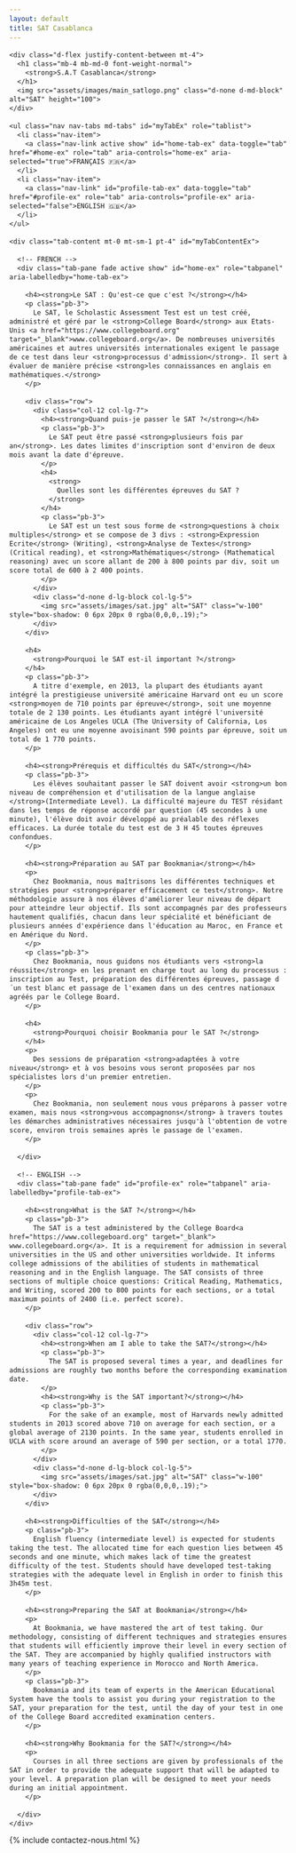 ```yaml
---
layout: default
title: SAT Casablanca
---
```

<main id="nos-metiers">

  <section class="container mt-4 mt-sm-5 pt-5 pb-4">

    <div class="d-flex justify-content-between mt-4">
      <h1 class="mb-4 mb-md-0 font-weight-normal">
        <strong>S.A.T Casablanca</strong>
      </h1>
      <img src="assets/images/main_satlogo.png" class="d-none d-md-block" alt="SAT" height="100">
    </div>

    <ul class="nav nav-tabs md-tabs" id="myTabEx" role="tablist">
      <li class="nav-item">
        <a class="nav-link active show" id="home-tab-ex" data-toggle="tab" href="#home-ex" role="tab" aria-controls="home-ex" aria-selected="true">FRANÇAIS 🇫🇷</a>
      </li>
      <li class="nav-item">
        <a class="nav-link" id="profile-tab-ex" data-toggle="tab" href="#profile-ex" role="tab" aria-controls="profile-ex" aria-selected="false">ENGLISH 🇬🇧</a>
      </li>
    </ul>

    <div class="tab-content mt-0 mt-sm-1 pt-4" id="myTabContentEx">

      <!-- FRENCH -->
      <div class="tab-pane fade active show" id="home-ex" role="tabpanel" aria-labelledby="home-tab-ex">

        <h4><strong>Le SAT : Qu'est-ce que c'est ?</strong></h4>
        <p class="pb-3">
          Le SAT, le Scholastic Assessment Test est un test créé, administré et géré par le <strong>College Board</strong> aux Etats-Unis <a href="https://www.collegeboard.org" target="_blank">www.collegeboard.org</a>. De nombreuses universités américaines et autres universités internationales exigent le passage de ce test dans leur <strong>processus d'admission</strong>. Il sert à évaluer de manière précise <strong>les connaissances en anglais en mathématiques.</strong>
        </p>

        <div class="row">
          <div class="col-12 col-lg-7">
            <h4><strong>Quand puis-je passer le SAT ?</strong></h4>
            <p class="pb-3">
              Le SAT peut être passé <strong>plusieurs fois par an</strong>. Les dates limites d'inscription sont d'environ de deux mois avant la date d'épreuve.
            </p>
            <h4>
              <strong>
                Quelles sont les différentes épreuves du SAT ?
              </strong>
            </h4>
            <p class="pb-3">
              Le SAT est un test sous forme de <strong>questions à choix multiples</strong> et se compose de 3 divs : <strong>Expression Ecrite</strong> (Writing), <strong>Analyse de Textes</strong> (Critical reading), et <strong>Mathématiques</strong> (Mathematical reasoning) avec un score allant de 200 à 800 points par div, soit un score total de 600 à 2 400 points.
            </p>
          </div>
          <div class="d-none d-lg-block col-lg-5">
            <img src="assets/images/sat.jpg" alt="SAT" class="w-100" style="box-shadow: 0 6px 20px 0 rgba(0,0,0,.19);">
          </div>
        </div>

        <h4>
          <strong>Pourquoi le SAT est-il important ?</strong>
        </h4>
        <p class="pb-3">
          A titre d'exemple, en 2013, la plupart des étudiants ayant intégré la prestigieuse université américaine Harvard ont eu un score <strong>moyen de 710 points par épreuve</strong>, soit une moyenne totale de 2 130 points. Les étudiants ayant intégré l'université américaine de Los Angeles UCLA (The University of California, Los Angeles) ont eu une moyenne avoisinant 590 points par épreuve, soit un total de 1 770 points.
        </p>

        <h4><strong>Prérequis et difficultés du SAT</strong></h4>
        <p class="pb-3">
          Les élèves souhaitant passer le SAT doivent avoir <strong>un bon niveau de compréhension et d'utilisation de la langue anglaise </strong>(Intermediate Level). La difficulté majeure du TEST résidant dans les temps de réponse accordé par question (45 secondes à une minute), l'élève doit avoir développé au préalable des réflexes efficaces. La durée totale du test est de 3 H 45 toutes épreuves confondues.
        </p>

        <h4><strong>Préparation au SAT par Bookmania</strong></h4>
        <p>
          Chez Bookmania, nous maîtrisons les différentes techniques et stratégies pour <strong>préparer efficacement ce test</strong>. Notre méthodologie assure à nos élèves d'améliorer leur niveau de départ pour atteindre leur objectif. Ils sont accompagnés par des professeurs hautement qualifiés, chacun dans leur spécialité et bénéficiant de plusieurs années d'expérience dans l'éducation au Maroc, en France et en Amérique du Nord.
        </p>
        <p class="pb-3">
          Chez Bookmania, nous guidons nos étudiants vers <strong>la réussite</strong> en les prenant en charge tout au long du processus : inscription au Test, préparation des différentes épreuves, passage d´un test blanc et passage de l'examen dans un des centres nationaux agréés par le College Board.
        </p>

        <h4>
          <strong>Pourquoi choisir Bookmania pour le SAT ?</strong>
        </h4>
        <p>
          Des sessions de préparation <strong>adaptées à votre niveau</strong> et à vos besoins vous seront proposées par nos spécialistes lors d'un premier entretien.
        </p>
        <p>
          Chez Bookmania, non seulement nous vous préparons à passer votre examen, mais nous <strong>vous accompagnons</strong> à travers toutes les démarches administratives nécessaires jusqu'à l'obtention de votre score, environ trois semaines après le passage de l'examen.
        </p>

      </div>

      <!-- ENGLISH -->
      <div class="tab-pane fade" id="profile-ex" role="tabpanel" aria-labelledby="profile-tab-ex">

        <h4><strong>What is the SAT ?</strong></h4>
        <p class="pb-3">
          The SAT is a test administered by the College Board<a href="https://www.collegeboard.org" target="_blank"> www.collegeboard.org</a>. It is a requirement for admission in several universities in the US and other universities worldwide. It informs college admissions of the abilities of students in mathematical reasoning and in the English language. The SAT consists of three sections of multiple choice questions: Critical Reading, Mathematics, and Writing, scored 200 to 800 points for each sections, or a total maximum points of 2400 (i.e. perfect score).
        </p>

        <div class="row">
          <div class="col-12 col-lg-7">
            <h4><strong>When am I able to take the SAT?</strong></h4>
            <p class="pb-3">
              The SAT is proposed several times a year, and deadlines for admissions are roughly two months before the corresponding examination date.
            </p>
            <h4><strong>Why is the SAT important?</strong></h4>
            <p class="pb-3">
              For the sake of an example, most of Harvards newly admitted students in 2013 scored above 710 on average for each section, or a global average of 2130 points. In the same year, students enrolled in UCLA with score around an average of 590 per section, or a total 1770.
            </p>
          </div>
          <div class="d-none d-lg-block col-lg-5">
            <img src="assets/images/sat.jpg" alt="SAT" class="w-100" style="box-shadow: 0 6px 20px 0 rgba(0,0,0,.19);">
          </div>
        </div>

        <h4><strong>Difficulties of the SAT</strong></h4>
        <p class="pb-3">
          English fluency (intermediate level) is expected for students taking the test. The allocated time for each question lies between 45 seconds and one minute, which makes lack of time the greatest difficulty of the test. Students should have developed test-taking strategies with the adequate level in English in order to finish this 3h45m test.
        </p>

        <h4><strong>Preparing the SAT at Bookmania</strong></h4>
        <p>
          At Bookmania, we have mastered the art of test taking. Our methodology, consisting of different techniques and strategies ensures that students will efficiently improve their level in every section of the SAT. They are accompanied by highly qualified instructors with many years of teaching experience in Morocco and North America.
        </p>
        <p class="pb-3">
          Bookmania and its team of experts in the American Educational System have the tools to assist you during your registration to the SAT, your preparation for the test, until the day of your test in one of the College Board accredited examination centers.
        </p>

        <h4><strong>Why Bookmania for the SAT?</strong></h4>
        <p>
          Courses in all three sections are given by professionals of the SAT in order to provide the adequate support that will be adapted to your level. A preparation plan will be designed to meet your needs during an initial appointment.
        </p>

      </div>
    </div>

  </section>

  {% include contactez-nous.html %}

</main>

